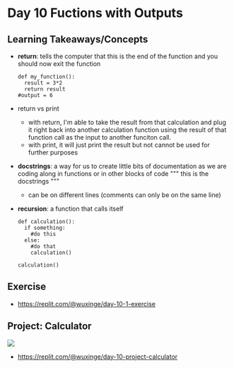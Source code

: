 # Day 10 Fuctions with Outputs 

## Learning Takeaways/Concepts 
* **return**: tells the computer that this is the end of the function and you should now exit the function
  ```
  def my_function():
    result = 3*2
    return result
  #output = 6
  ```
* return vs print
    * with return, I'm able to take the result from that calculation and plug it right back into another calculation function using the result of that function call as the input to another funciton call.
    * with print, it will just print the result but not cannot be used for further purposes
* **docstrings**: a way for us to create little bits of documentation as we are coding along in functions or in other blocks of code
  """ this is the docstrings """
    * can be on different lines (comments can only be on the same line)
 
* **recursion**: a function that calls itself
  ```
  def calculation():
    if something: 
      #do this
    else:
      #do that
      calculation()
  
  calculation()
  ```
## Exercise 
* https://replit.com/@wuxinge/day-10-1-exercise 
## Project: Calculator 
![](calculator.gif)
* https://replit.com/@wuxinge/day-10-project-calculator
